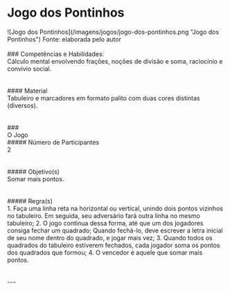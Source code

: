 # Jogo dos Pontinhos  
<div class="row text-center">
![Jogo dos Pontinhos](/imagens/jogos/jogo-dos-pontinhos.png "Jogo dos Pontinhos")  
Fonte: elaborada pelo autor
</div><br/>  
### <i class="fa fa-child"></i> Competências e Habilidades:
<div class="col-md-12 col-lg-12 text-justify">
Cálculo mental envolvendo frações, noções de divisão e soma, raciocínio e convívio social.
</div><br/>  
<br/>  
#### <i class="fa fa-scissors"></i> Material  
<div class="col-md-12 col-lg-12 text-justify">
Tabuleiro e marcadores em formato palito com duas cores distintas (diversos).
</div><br/>  
<br/>  
### <div class="row text-center">O Jogo</div>  
##### <i class="fa fa-users"></i> Número de Participantes  
<div class="col-md-12 col-lg-12 text-justify">
2
</div><br/>  
<br/>  
##### <i class="fa fa-trophy"></i> Objetivo(s)  
<div class="col-md-12 col-lg-12 text-justify">
Somar mais pontos.
</div><br/>  
<br/>
##### <i class="fa fa-thumb-tack"></i> Regra(s)  
<div class="col-md-12 col-lg-12 text-justify">
1.	Faça uma linha reta na horizontal ou vertical, unindo dois pontos vizinhos no tabuleiro. Em seguida, seu adversário fará outra linha no mesmo tabuleiro;
2.	O jogo continua dessa forma, até que um dos jogadores consiga fechar um quadrado; Quando fechá-lo, deve escrever a letra inicial de seu nome dentro do quadrado, e jogar mais vez;
3.	Quando todos os quadrados do tabuleiro estiverem fechados, cada jogador soma os pontos dos quadrados que formou;
4.	O vencedor é aquele que somar mais pontos.
</div><br/>  
<br/>  
---
